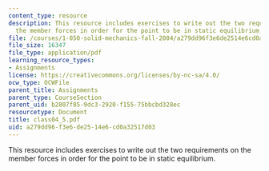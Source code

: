 ```yaml
---
content_type: resource
description: This resource includes exercises to write out the two requirements on
  the member forces in order for the point to be in static equilibrium.
file: /courses/1-050-solid-mechanics-fall-2004/a279dd96f3e6de2514e6cd0a32517d03_class04_5.pdf
file_size: 16347
file_type: application/pdf
learning_resource_types:
- Assignments
license: https://creativecommons.org/licenses/by-nc-sa/4.0/
ocw_type: OCWFile
parent_title: Assignments
parent_type: CourseSection
parent_uid: b2807f85-9dc3-2920-f155-75bbcbd328ec
resourcetype: Document
title: class04_5.pdf
uid: a279dd96-f3e6-de25-14e6-cd0a32517d03
---
```

This resource includes exercises to write out the two requirements on the member forces in order for the point to be in static equilibrium.